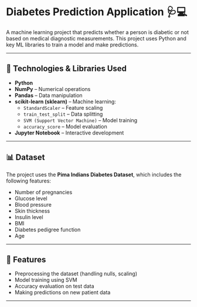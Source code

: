 # Diabetes Prediction Application 🩺💻

A machine learning project that predicts whether a person is diabetic or not based on medical diagnostic measurements. This project uses Python and key ML libraries to train a model and make predictions.

---

## 🔧 Technologies & Libraries Used

- **Python**
- **NumPy** – Numerical operations  
- **Pandas** – Data manipulation  
- **scikit-learn (sklearn)** – Machine learning:
  - `StandardScaler` – Feature scaling
  - `train_test_split` – Data splitting
  - `SVM (Support Vector Machine)` – Model training
  - `accuracy_score` – Model evaluation
- **Jupyter Notebook** – Interactive development

---

## 📊 Dataset

The project uses the **Pima Indians Diabetes Dataset**, which includes the following features:

- Number of pregnancies  
- Glucose level  
- Blood pressure  
- Skin thickness  
- Insulin level  
- BMI  
- Diabetes pedigree function  
- Age  

---

## 🚀 Features

- Preprocessing the dataset (handling nulls, scaling)
- Model training using SVM
- Accuracy evaluation on test data
- Making predictions on new patient data

---

